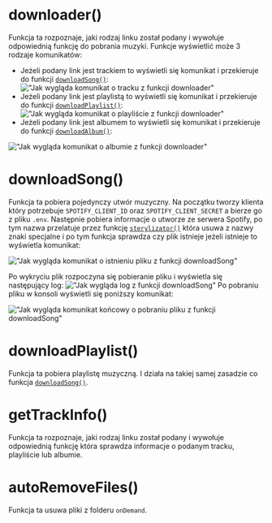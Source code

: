 # downloader()
Funkcja ta rozpoznaje, jaki rodzaj linku został podany i wywołuje odpowiednią funkcję do pobrania muzyki.
Funkcje wyświetlić może 3 rodzaje komunikatów:
- Jeżeli podany link jest trackiem to wyświetli się komunikat i przekieruje do funkcji [`downloadSong()`](https://github.com/PFilip08/elektron-radio-player/blob/master/docs/Dokumentacja%20Funkcji/MusicDownloader.js.md#downloadsong):
!["Jak wygląda komunikat o tracku z funkcji downloader"](https://imgur.com/gOA3mB7.png)
- Jeżeli podany link jest playlistą to wyświetli się komunikat i przekieruje do funkcji [`downloadPlaylist()`](https://github.com/PFilip08/elektron-radio-player/blob/master/docs/Dokumentacja%20Funkcji/MusicDownloader.js.md#downloadplaylist):
!["Jak wygląda komunikat o playliście z funkcji downloader"](https://i.imgur.com/Hhnni2t.png)
- Jeżeli podany link jest albumem to wyświetli się komunikat i przekieruje do funkcji [`downloadAlbum()`](https://github.com/PFilip08/elektron-radio-player/blob/master/docs/Dokumentacja%20Funkcji/MusicDownloader.js.md#downloadalbum):

!["Jak wygląda komunikat o albumie z funkcji downloader"](https://i.imgur.com/8MvZ6c4.png)
# downloadSong()
Funkcja ta pobiera pojedynczy utwór muzyczny.
Na początku tworzy klienta który potrzebuje `SPOTIFY_CLIENT_ID` oraz `SPOTIFY_CLIENT_SECRET` a bierze go z pliku `.env`. Następnie pobiera informacje o utworze ze serwera Spotify, po tym nazwa przelatuje przez funkcję [`sterylizator()`](https://github.com/PFilip08/elektron-radio-player/blob/master/docs/Dokumentacja%20Funkcji/Other.js.md#sterylizator) która usuwa z nazwy znaki specjalne i po tym funkcja sprawdza czy plik istnieje jeżeli istnieje to wyświetla komunikat:

!["Jak wygląda komunikat o istnieniu pliku z funkcji downloadSong"](https://i.imgur.com/y2KtjH0.png)

Po wykryciu plik rozpoczyna się pobieranie pliku i wyświetla się następujący log:
!["Jak wygląda log z funkcji downloadSong"](https://i.imgur.com/lkknRR7.png)
Po pobraniu pliku w konsoli wyświetli się poniższy komunikat:

!["Jak wygląda komunikat końcowy o pobraniu pliku z funkcji downloadSong"](https://i.imgur.com/3PYBkvD.png)
# downloadPlaylist()
Funkcja ta pobiera playlistę muzyczną. I działa na takiej samej zasadzie co funkcja [`downloadSong()`](https://github.com/PFilip08/elektron-radio-player/blob/master/docs/Dokumentacja%20Funkcji/MusicDownloader.js.md#downloadsong).
# getTrackInfo()
Funkcja ta rozpoznaje, jaki rodzaj linku został podany i wywołuje odpowiednią funkcję która sprawdza informacje o podanym tracku, playliście lub albumie.
# autoRemoveFiles()
Funkcja ta usuwa pliki z folderu `onDemand`.
